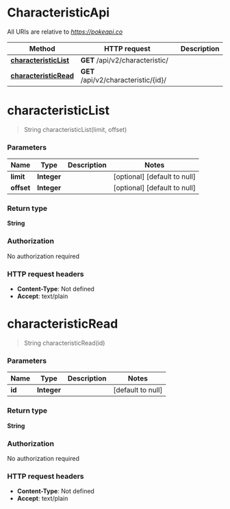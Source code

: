 # CharacteristicApi

All URIs are relative to *https://pokeapi.co*

| Method | HTTP request | Description |
|------------- | ------------- | -------------|
| [**characteristicList**](CharacteristicApi.md#characteristicList) | **GET** /api/v2/characteristic/ |  |
| [**characteristicRead**](CharacteristicApi.md#characteristicRead) | **GET** /api/v2/characteristic/{id}/ |  |


<a name="characteristicList"></a>
# **characteristicList**
> String characteristicList(limit, offset)



### Parameters

|Name | Type | Description  | Notes |
|------------- | ------------- | ------------- | -------------|
| **limit** | **Integer**|  | [optional] [default to null] |
| **offset** | **Integer**|  | [optional] [default to null] |

### Return type

**String**

### Authorization

No authorization required

### HTTP request headers

- **Content-Type**: Not defined
- **Accept**: text/plain

<a name="characteristicRead"></a>
# **characteristicRead**
> String characteristicRead(id)



### Parameters

|Name | Type | Description  | Notes |
|------------- | ------------- | ------------- | -------------|
| **id** | **Integer**|  | [default to null] |

### Return type

**String**

### Authorization

No authorization required

### HTTP request headers

- **Content-Type**: Not defined
- **Accept**: text/plain

